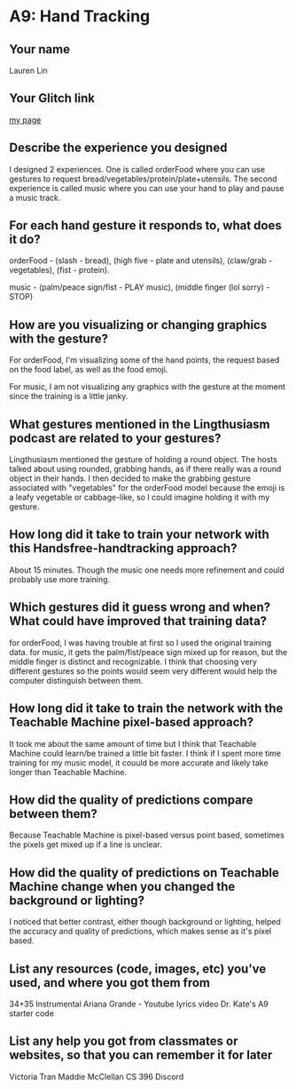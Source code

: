 # A9: Hand Tracking

## Your name
Lauren Lin

## Your Glitch link
[my page](https://laurbear-a9.glitch.me)


## Describe the experience you designed
I designed 2 experiences. One is called orderFood where you can use gestures
to request bread/vegetables/protein/plate+utensils. The second experience is
called music where you can use your hand to play and pause a music track.

## For each hand gesture it responds to, what does it do?
orderFood - (slash - bread), (high five - plate and utensils), (claw/grab - vegetables),
(fist - protein).

music - (palm/peace sign/fist - PLAY music), (middle finger (lol sorry) - STOP)

## How are you visualizing or changing graphics with the gesture?
For orderFood, I'm visualizing some of the hand points, the request based on the
food label, as well as the food emoji.

For music, I am not visualizing any graphics with the gesture at the moment since
the training is a little janky. 

## What gestures mentioned in the Lingthusiasm podcast are related to your gestures?
Lingthusiasm mentioned the gesture of holding a round object. The hosts talked about using
rounded, grabbing hands, as if there really was a round object in their hands. I then decided
to make the grabbing gesture associated with "vegetables" for the orderFood model because the emoji
is a leafy vegetable or cabbage-like, so I could imagine holding it with my gesture.


## How long did it take to train your network with this Handsfree-handtracking approach?
About 15 minutes. Though the music one needs more refinement and could probably use more training.


## Which gestures did it guess wrong and when? What could have improved that training data?
for orderFood, I was having trouble at first so I used the original training data. 
for music, it gets the palm/fist/peace sign mixed up for reason, but the middle finger is distinct
and recognizable. I think that choosing very different gestures so the points would seem very different
would help the computer distinguish between them.


## How long did it take to train the network with the Teachable Machine pixel-based approach?

It took me about the same amount of time but I think that Teachable Machine could learn/be trained
a little bit faster. I think if I spent more time training for my music model, it couuld be more accurate
and likely take longer than Teachable Machine.


## How did the quality of predictions compare between them?

Because Teachable Machine is pixel-based versus
point based, sometimes the pixels get mixed up if a line is unclear.


## How did the quality of predictions on Teachable Machine change when you changed the background or lighting?

I noticed that better contrast, either though background or lighting, helped the accuracy
and quality of predictions, which makes sense as it's pixel based.

## List any resources (code, images, etc) you've used, and where you got them from

34+35 Instrumental Ariana Grande - Youtube lyrics video
Dr. Kate's A9 starter code

## List any help you got from classmates or websites, so that you can remember it for later

Victoria Tran
Maddie McClellan
CS 396 Discord